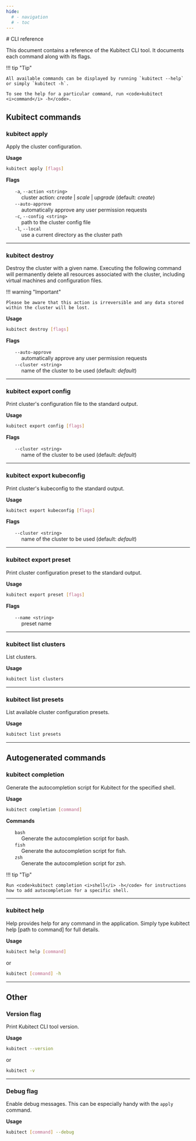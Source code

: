 ```yaml
---
hide:
  # - navigation
  # - toc
---
```


<div markdown="1" class="text-center">
# CLI reference
</div>

<div markdown="1" class="text-justify">

This document contains a reference of the Kubitect CLI tool.
It documents each command along with its flags.

!!! tip "Tip"

    All available commands can be displayed by running `kubitect --help` or simply `kubitect -h`.

    To see the help for a particular command, run <code>kubitect <i>command</i> -h</code>.


## Kubitect commands

### **kubitect apply**

Apply the cluster configuration.

**Usage**

```sh
kubitect apply [flags]
```

**Flags**

<ul style="list-style: none">
  <li>
    <code>-a</code>, <code>--action &lt;string&gt;</code>
    <br>&emsp;
    cluster action: <i>create</i> | <i>scale</i> | <i>upgrade</i> (default: <i>create</i>)
  </li>
  <li>
    <code>--auto-approve</code>
    <br>&emsp;
    automatically approve any user permission requests
  </li>
  <li>
    <code>-c</code>, <code>--config &lt;string&gt;</code>
    <br>&emsp;
    path to the cluster config file
  </li>
  <li>
    <code>-l</code>, <code>--local</code>
    <br>&emsp;
    use a current directory as the cluster path
  </li>
</ul>

---
### **kubitect destroy**

Destroy the cluster with a given name.
Executing the following command will permanently delete all resources associated with the cluster, including virtual machines and configuration files. 

!!! warning "Important"

    Please be aware that this action is irreversible and any data stored within the cluster will be lost. 
    

**Usage**

```sh
kubitect destroy [flags]
```

**Flags**

<ul style="list-style: none">
  <li>
    <code>--auto-approve</code>
    <br>&emsp;
    automatically approve any user permission requests
  </li>
  <li>
    <code>--cluster &lt;string&gt;</code>
    <br>&emsp;
    name of the cluster to be used (default: <i>default</i>)
  </li>
</ul>

---
### **kubitect export config**

Print cluster's configuration file to the standard output.

**Usage**

```sh
kubitect export config [flags]
```

**Flags**

<ul style="list-style: none">
  <li>
    <code>--cluster &lt;string&gt;</code>
    <br>&emsp;
    name of the cluster to be used (default: <i>default</i>)
  </li>
</ul>

---
### **kubitect export kubeconfig**

Print cluster's kubeconfig to the standard output.

**Usage**

```sh
kubitect export kubeconfig [flags]
```

**Flags**

<ul style="list-style: none">
  <li>
    <code>--cluster &lt;string&gt;</code>
    <br>&emsp;
    name of the cluster to be used (default: <i>default</i>)
  </li>
</ul>

---
### **kubitect export preset**

Print cluster configuration preset to the standard output.

**Usage**

```sh
kubitect export preset [flags]
```

**Flags**

<ul style="list-style: none">
  <li>
    <code>--name &lt;string&gt;</code>
    <br>&emsp;
    preset name
  </li>
</ul>

---
### **kubitect list clusters**

List clusters.

**Usage**

```sh
kubitect list clusters
```

---
### **kubitect list presets**

List available cluster configuration presets.

**Usage**

```sh
kubitect list presets
```

---
## Autogenerated commands

### **kubitect completion**

Generate the autocompletion script for Kubitect for the specified shell.

**Usage**

```sh
kubitect completion [command]
```

**Commands**

<ul style="list-style: none">
  <li>
    <code>bash</code>
    <br>&emsp;
    Generate the autocompletion script for bash.
  </li>
  <li>
    <code>fish</code>
    <br>&emsp;
    Generate the autocompletion script for fish.
  </li>
  <li>
    <code>zsh</code>
    <br>&emsp;
    Generate the autocompletion script for zsh.
  </li>
</ul>

!!! tip "Tip"

    Run <code>kubitect completion <i>shell</i> -h</code> for instructions how to add autocompletion for a specific shell.

---
### **kubitect help**

Help provides help for any command in the application.
Simply type kubitect help [path to command] for full details.

**Usage**

``` sh
kubitect help [command]
```

or

```sh
kubitect [command] -h
```

---
## Other

### **Version flag**

Print Kubitect CLI tool version.

**Usage**

```sh
kubitect --version
```

or

```sh
kubitect -v
```

---
### **Debug flag**

Enable debug messages.
This can be especially handy with the `apply` command.

**Usage**

```sh
kubitect [command] --debug
```

</div>
